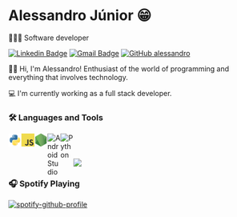 # Alessandro Júnior 😁

👨🏻‍💻 Software developer

[![Linkedin Badge](https://img.shields.io/badge/-Alessandro%20J%C3%BAnior-6633cc?style=flat-square&logo=Linkedin&logoColor=white&link=https://www.linkedin.com/in/diego-schell-fernandes/)](https://www.linkedin.com/in/alessandrojr1998/) [![Gmail Badge](https://img.shields.io/badge/-alessandrojr1998@gmail.com-6633cc?style=flat-square&logo=Gmail&logoColor=white&link=mailto:alessandrojr1998@gmail.com)](mailto:alessandrojr1998@gmail.com) [![GitHub alessandro](https://img.shields.io/github/followers/alessandrojr1998?label=follow&style=social)](https://github.com/alessandrojr1998)

👋🏻 Hi, I'm Alessandro! Enthusiast of the world of programming and everything that involves technology.

💻 I'm currently working as a full stack developer.

### 🛠 Languages and Tools
<img align="left" alt="Python" width="26px" src="https://raw.githubusercontent.com/devicons/devicon/master/icons/python/python-original.svg" /> &nbsp;
<img align="left" alt="JavaScript" width="26px" src="https://raw.githubusercontent.com/github/explore/80688e429a7d4ef2fca1e82350fe8e3517d3494d/topics/javascript/javascript.png" /> &nbsp;
<img align="left" alt="Node.js" width="26px" src="https://raw.githubusercontent.com/github/explore/80688e429a7d4ef2fca1e82350fe8e3517d3494d/topics/nodejs/nodejs.png" /> &nbsp;
<img align="left" alt="Android Studio" width="26px" src="https://uxwing.com/wp-content/themes/uxwing/download/10-brands-and-social-media/android-studio.svg" /> &nbsp;
<img align="left" alt="Python" width="26px" src="https://www.vectorlogo.zone/logos/git-scm/git-scm-icon.svg" /> &nbsp;
<!-- <img align="left" alt="AngularJs" width="26px" src="![image](https://user-images.githubusercontent.com/40740127/142564715-92761e5a-d515-448e-8fce-8e2108b6fbd3.png)" /> &nbsp; -->
<!-- <img align="left" alt="Java" width="26px" src="https://uxwing.com/wp-content/themes/uxwing/download/10-brands-and-social-media/android-studio.svg" /> &nbsp; -->
<!-- <img align="left" alt="React Native" width="26px" src="https://uxwing.com/wp-content/themes/uxwing/download/10-brands-and-social-media/android-studio.svg" /> &nbsp; -->

<!-- Vertical Spacer -->
<br>
<a href="https://github.com/lohhans/github-readme-stats">
  <img onclick="https://github.com/lohhans/" align="center" src="http://www.thejewelleryeditor.com/media/images_thumbnails/filer_public_thumbnails/old/16294/spacer.gif__1536x0_q75_crop-scale_subsampling-2_upscale-false.png" width="15" />
</a>

### 🎧 Spotify Playing

[![spotify-github-profile](https://spotify-github-profile.vercel.app/api/view?uid=12183960618&cover_image=true&theme=novatorem&bar_color=53b14f&bar_color_cover=false)](https://spotify-github-profile.vercel.app/api/view?uid=12183960618&redirect=true)
